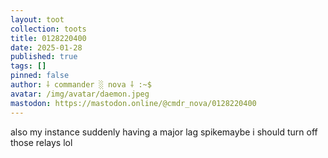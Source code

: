 ```yaml
---
layout: toot
collection: toots
title: 0128220400
date: 2025-01-28
published: true
tags: []
pinned: false
author: ⸸ commander ░ nova ⸸ :~$
avatar: /img/avatar/daemon.jpeg
mastodon: https://mastodon.online/@cmdr_nova/0128220400
---
```


also my instance suddenly having a major lag spikemaybe i should turn off those relays lol
